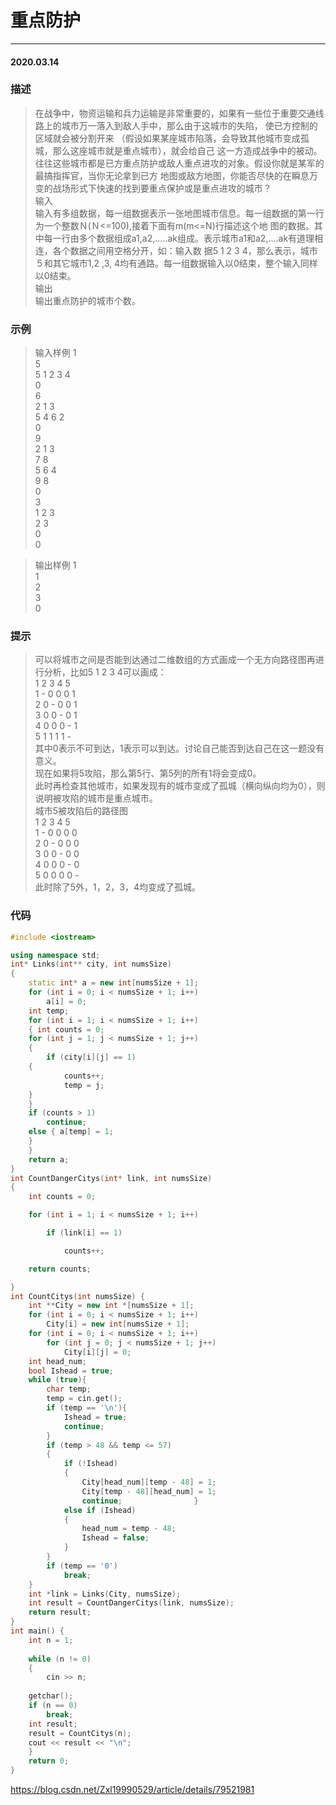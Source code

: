 # 重点防护
***
#### 2020.03.14

### 描述
>在战争中，物资运输和兵力运输是非常重要的，如果有一些位于重要交通线路上的城市万一落入到敌人手中，那么由于这城市的失陷，
使已方控制的区域就会被分割开来 （假设如果某座城市陷落，会导致其他城市变成孤城，那么这座城市就是重点城市），就会给自己
这一方造成战争中的被动。往往这些城市都是已方重点防护或敌人重点进攻的对象。假设你就是某军的最搞指挥官，当你无论拿到已方
地图或敌方地图，你能否尽快的在瞬息万变的战场形式下快速的找到要重点保护或是重点进攻的城市？       
输入      
输入有多组数据，每一组数据表示一张地图城市信息。每一组数据的第一行为一个整数Ｎ(Ｎ<=100),接着下面有m(m<=N)行描述这个地
图的数据。其中每一行由多个数据组成a1,a2,…..ak组成。表示城市a1和a2,….ak有道理相连，各个数据之间用空格分开，如：输入数
据5 1 2 3 4，那么表示，城市５和其它城市1,2 ,3, 4均有通路。每一组数据输入以0结束，整个输入同样以0结束。    
输出     
输出重点防护的城市个数。  
    
### 示例  
>输入样例 1          
5         
5 1 2 3 4       
0    
6    
2 1 3    
5 4 6 2    
0     
9     
2 1 3     
7 8     
5 6 4     
9 8    
0    
3    
1 2 3     
2 3     
0     
0     

>输出样例 1    
1    
2     
3    
0  

### 提示  
>可以将城市之间是否能到达通过二维数组的方式画成一个无方向路径图再进行分析，比如5 1 2 3 4可以画成：   
1 2 3 4 5     
1 - 0 0 0 1     
2 0 - 0 0 1     
3 0 0 - 0 1      
4 0 0 0 - 1     
5 1 1 1 1 -      
其中0表示不可到达，1表示可以到达。讨论自己能否到达自己在这一题没有意义。    
现在如果将5攻陷，那么第5行、第5列的所有1将会变成0。      
此时再检查其他城市，如果发现有的城市变成了孤城（横向纵向均为0），则说明被攻陷的城市是重点城市。     
城市5被攻陷后的路径图     
1 2 3 4 5     
1 - 0 0 0 0     
2 0 - 0 0 0     
3 0 0 - 0 0     
4 0 0 0 - 0     
5 0 0 0 0 -    
此时除了5外，1，2，3，4均变成了孤城。     

### 代码
```c++
#include <iostream>

using namespace std;
int* Links(int** city, int numsSize)
{
	static int* a = new int[numsSize + 1];
	for (int i = 0; i < numsSize + 1; i++)        
		a[i] = 0;    
	int temp;    
	for (int i = 1; i < numsSize + 1; i++) 
	{ int counts = 0;        
	for (int j = 1; j < numsSize + 1; j++) 
	{ 
		if (city[i][j] == 1) 
	{ 
			counts++;                  
	        temp = j;
	}
	}       
	if (counts > 1)           
		continue;        
	else { a[temp] = 1;
	} 
	}    
	return a;
}
int CountDangerCitys(int* link, int numsSize)
{
	int counts = 0;

	for (int i = 1; i < numsSize + 1; i++)

		if (link[i] == 1)

			counts++;

	return counts;

}
int CountCitys(int numsSize) {    
	int **City = new int *[numsSize + 1];    
	for (int i = 0; i < numsSize + 1; i++)       
		City[i] = new int[numsSize + 1];    
	for (int i = 0; i < numsSize + 1; i++)        
		for (int j = 0; j < numsSize + 1; j++)            
			City[i][j] = 0;
	int head_num;    
	bool Ishead = true;    
	while (true){           
		char temp;            
		temp = cin.get();           
		if (temp == '\n'){                
			Ishead = true;                
			continue;            
		}            
		if (temp > 48 && temp <= 57)            
		{                
			if (!Ishead)                
			{                    
				City[head_num][temp - 48] = 1;                    
				City[temp - 48][head_num] = 1;                    
				continue;                }                
			else if (Ishead)                
			{                   
				head_num = temp - 48;                    
				Ishead = false;               
			}            
		}           
		if (temp == '0')                
			break;        
	}    
	int *link = Links(City, numsSize);        
	int result = CountDangerCitys(link, numsSize);    
	return result;
}
int main() {
	int n = 1;    
	       
	while (n != 0)    
	{        
		cin >> n;
	       
	getchar();        
	if (n == 0)            
		break;        
	int result;        
	result = CountCitys(n);       
	cout << result << "\n";            
	}         
	return 0;
}
```

https://blog.csdn.net/Zxl19990529/article/details/79521981
